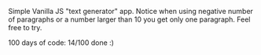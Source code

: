 Simple Vanilla JS "text generator" app. Notice when using negative number of paragraphs or a number larger than 10 you get only one paragraph.
Feel free to try.

100 days of code:
14/100 done :)